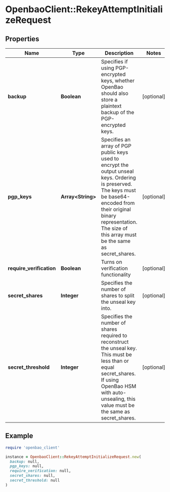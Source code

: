 # OpenbaoClient::RekeyAttemptInitializeRequest

## Properties

| Name | Type | Description | Notes |
| ---- | ---- | ----------- | ----- |
| **backup** | **Boolean** | Specifies if using PGP-encrypted keys, whether OpenBao should also store a plaintext backup of the PGP-encrypted keys. | [optional] |
| **pgp_keys** | **Array&lt;String&gt;** | Specifies an array of PGP public keys used to encrypt the output unseal keys. Ordering is preserved. The keys must be base64-encoded from their original binary representation. The size of this array must be the same as secret_shares. | [optional] |
| **require_verification** | **Boolean** | Turns on verification functionality | [optional] |
| **secret_shares** | **Integer** | Specifies the number of shares to split the unseal key into. | [optional] |
| **secret_threshold** | **Integer** | Specifies the number of shares required to reconstruct the unseal key. This must be less than or equal secret_shares. If using OpenBao HSM with auto-unsealing, this value must be the same as secret_shares. | [optional] |

## Example

```ruby
require 'openbao_client'

instance = OpenbaoClient::RekeyAttemptInitializeRequest.new(
  backup: null,
  pgp_keys: null,
  require_verification: null,
  secret_shares: null,
  secret_threshold: null
)
```

